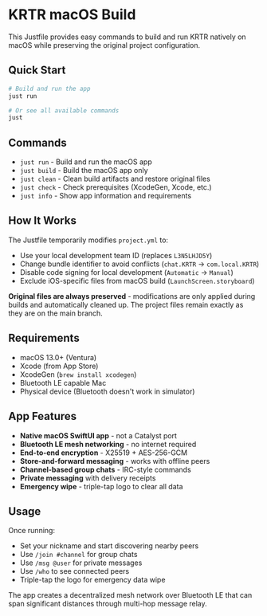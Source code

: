 # KRTR macOS Build

This Justfile provides easy commands to build and run KRTR natively on macOS while preserving the original project configuration.

## Quick Start

```bash
# Build and run the app
just run

# Or see all available commands
just
```

## Commands

- `just run` - Build and run the macOS app
- `just build` - Build the macOS app only  
- `just clean` - Clean build artifacts and restore original files
- `just check` - Check prerequisites (XcodeGen, Xcode, etc.)
- `just info` - Show app information and requirements

## How It Works

The Justfile temporarily modifies `project.yml` to:
- Use your local development team ID (replaces `L3N5LHJD5Y`)
- Change bundle identifier to avoid conflicts (`chat.KRTR` → `com.local.KRTR`)
- Disable code signing for local development (`Automatic` → `Manual`)
- Exclude iOS-specific files from macOS build (`LaunchScreen.storyboard`)

**Original files are always preserved** - modifications are only applied during builds and automatically cleaned up. The project files remain exactly as they are on the main branch.

## Requirements

- macOS 13.0+ (Ventura)
- Xcode (from App Store)
- XcodeGen (`brew install xcodegen`)
- Bluetooth LE capable Mac
- Physical device (Bluetooth doesn't work in simulator)

## App Features

- **Native macOS SwiftUI app** - not a Catalyst port
- **Bluetooth LE mesh networking** - no internet required
- **End-to-end encryption** - X25519 + AES-256-GCM
- **Store-and-forward messaging** - works with offline peers
- **Channel-based group chats** - IRC-style commands
- **Private messaging** with delivery receipts
- **Emergency wipe** - triple-tap logo to clear all data

## Usage

Once running:
- Set your nickname and start discovering nearby peers
- Use `/join #channel` for group chats
- Use `/msg @user` for private messages  
- Use `/who` to see connected peers
- Triple-tap the logo for emergency data wipe

The app creates a decentralized mesh network over Bluetooth LE that can span significant distances through multi-hop message relay.
